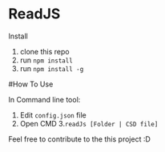 # ReadJS
Install
1. clone this repo 
2. run `npm install`
3. run `npm install -g`

#How To Use

In Command line tool:
1. Edit `config.json` file
2. Open CMD
3.`readJs [Folder | CSD file]`

Feel free to contribute to the this project :D
